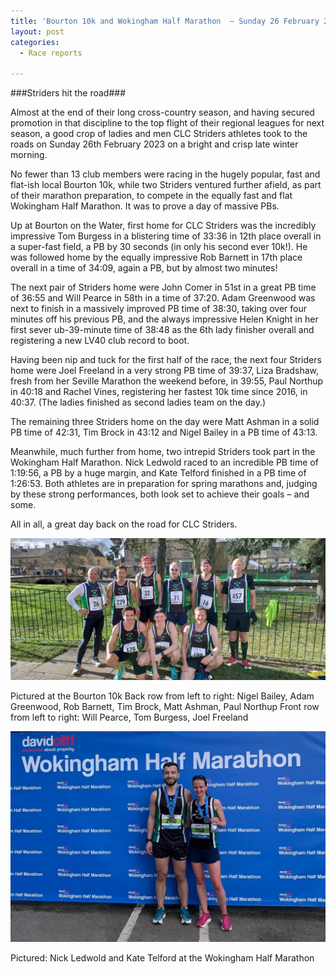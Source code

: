 ```yaml
---
title: 'Bourton 10k and Wokingham Half Marathon  – Sunday 26 February 2023'
layout: post
categories:
  - Race reports

---
```


###Striders hit the road###
 
Almost at the end of their long cross-country season, and having secured promotion in that discipline to the top flight of their regional leagues for next season, a good crop of ladies and men CLC Striders athletes took to the roads on Sunday 26th February 2023 on a bright and crisp late winter morning.
 
No fewer than 13 club members were racing in the hugely popular, fast and flat-ish local Bourton 10k, while two Striders ventured further afield, as part of their marathon preparation, to compete in the equally fast and flat Wokingham Half Marathon. It was to prove a day of massive PBs.
 
Up at Bourton on the Water, first home for CLC Striders was the incredibly impressive Tom Burgess in a blistering time of 33:36 in 12th place overall in a super-fast field, a PB by 30 seconds (in only his second ever 10k!). He was followed home by the equally impressive Rob Barnett in 17th place overall in a time of 34:09, again a PB, but by almost two minutes!
 
The next pair of Striders home were John Comer in 51st in a great PB time of 36:55 and Will Pearce in 58th in a time of 37:20. Adam Greenwood was next to finish in a massively improved PB time of 38:30, taking over four minutes off his previous PB, and the always impressive Helen Knight in her first sever ub-39-minute time of 38:48 as the 6th lady finisher overall and registering a new LV40 club record to boot.
 
Having been nip and tuck for the first half of the race, the next four Striders home were Joel Freeland in a very strong PB time of 39:37, Liza Bradshaw, fresh from her Seville Marathon the weekend before, in 39:55, Paul Northup in 40:18 and Rachel Vines, registering her fastest 10k time since 2016, in 40:37. (The ladies finished as second ladies team on the day.)
 
The remaining three Striders home on the day were Matt Ashman in a solid PB time of 42:31, Tim Brock in 43:12 and Nigel Bailey in a PB time of 43:13. 
 
Meanwhile, much further from home, two intrepid Striders took part in the Wokingham Half Marathon. Nick Ledwold raced to an incredible PB time of 1:19:56, a PB by a huge margin, and Kate Telford finished in a PB time of 1:26:53. Both athletes are in preparation for spring marathons and, judging by these strong performances, both look set to achieve their goals – and some.
 
All in all, a great day back on the road for CLC Striders.

![Bourton 10k](/images/2023/02/2023-02-26-Bourton-10k.jpg "Bourton 10k")

Pictured at the Bourton 10k
Back row from left to right: Nigel Bailey, Adam Greenwood, Rob Barnett, Tim Brock, Matt Ashman, Paul Northup
Front row from left to right: Will Pearce, Tom Burgess, Joel Freeland

![Wokingham Half Marathon](/images/2023/02/2023-02-26-Wokingham-Half.jpg "Wokingham Half Marathon")

Pictured: Nick Ledwold and Kate Telford at the Wokingham Half Marathon 
 